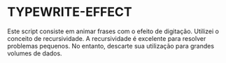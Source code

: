 # TYPEWRITE-EFFECT

Este script consiste em animar frases com o efeito de digitação. Utilizei o conceito de recursividade.
A recursividade é excelente para resolver problemas pequenos. No entanto, descarte sua utilização para grandes volumes de dados.
